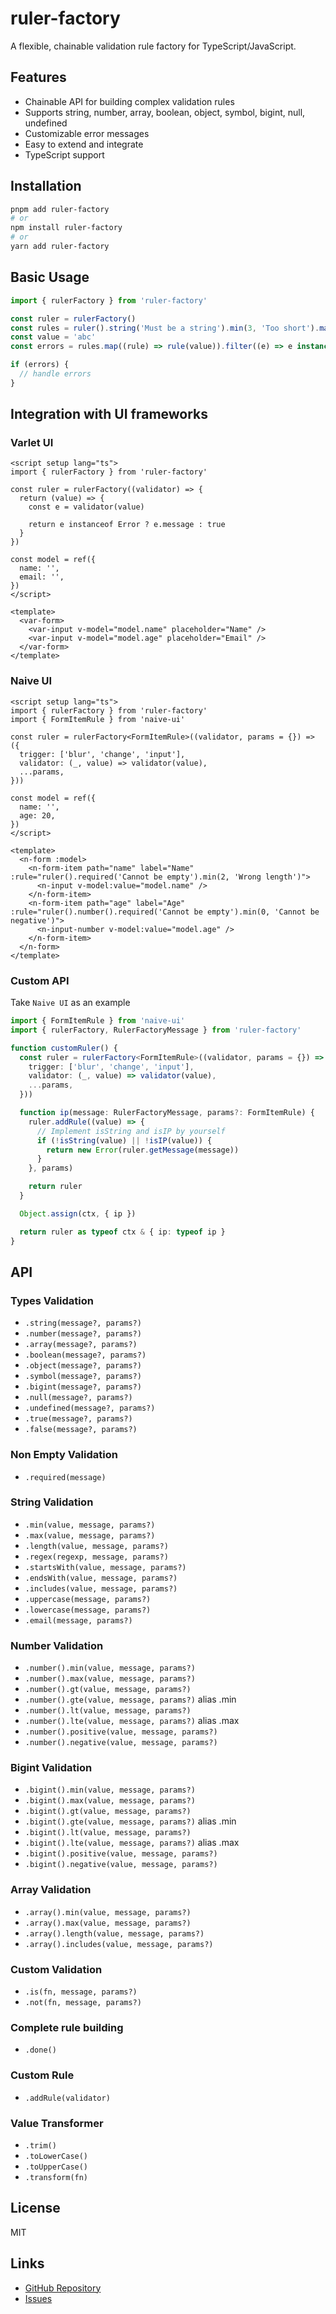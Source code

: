 # ruler-factory

A flexible, chainable validation rule factory for TypeScript/JavaScript.

## Features

- Chainable API for building complex validation rules
- Supports string, number, array, boolean, object, symbol, bigint, null, undefined
- Customizable error messages
- Easy to extend and integrate
- TypeScript support

## Installation

```bash
pnpm add ruler-factory
# or
npm install ruler-factory
# or
yarn add ruler-factory
```

## Basic Usage

```ts
import { rulerFactory } from 'ruler-factory'

const ruler = rulerFactory()
const rules = ruler().string('Must be a string').min(3, 'Too short').max(10, 'Too long').done()
const value = 'abc'
const errors = rules.map((rule) => rule(value)).filter((e) => e instanceof Error)

if (errors) {
  // handle errors
}
```

## Integration with UI frameworks

### Varlet UI

```vue
<script setup lang="ts">
import { rulerFactory } from 'ruler-factory'

const ruler = rulerFactory((validator) => {
  return (value) => {
    const e = validator(value)

    return e instanceof Error ? e.message : true
  }
})

const model = ref({
  name: '',
  email: '',
})
</script>

<template>
  <var-form>
    <var-input v-model="model.name" placeholder="Name" />
    <var-input v-model="model.age" placeholder="Email" />
  </var-form>
</template>
```

### Naive UI

```vue
<script setup lang="ts">
import { rulerFactory } from 'ruler-factory'
import { FormItemRule } from 'naive-ui'

const ruler = rulerFactory<FormItemRule>((validator, params = {}) => ({
  trigger: ['blur', 'change', 'input'],
  validator: (_, value) => validator(value),
  ...params,
}))

const model = ref({
  name: '',
  age: 20,
})
</script>

<template>
  <n-form :model>
    <n-form-item path="name" label="Name" :rule="ruler().required('Cannot be empty').min(2, 'Wrong length')">
      <n-input v-model:value="model.name" />
    </n-form-item>
    <n-form-item path="age" label="Age" :rule="ruler().number().required('Cannot be empty').min(0, 'Cannot be negative')">
      <n-input-number v-model:value="model.age" />
    </n-form-item>
  </n-form>
</template>
```

### Custom API

Take `Naive UI` as an example

```ts
import { FormItemRule } from 'naive-ui'
import { rulerFactory, RulerFactoryMessage } from 'ruler-factory'

function customRuler() {
  const ruler = rulerFactory<FormItemRule>((validator, params = {}) => ({
    trigger: ['blur', 'change', 'input'],
    validator: (_, value) => validator(value),
    ...params,
  }))

  function ip(message: RulerFactoryMessage, params?: FormItemRule) {
    ruler.addRule((value) => {
      // Implement isString and isIP by yourself
      if (!isString(value) || !isIP(value)) {
        return new Error(ruler.getMessage(message))
      }
    }, params)

    return ruler
  }

  Object.assign(ctx, { ip })

  return ruler as typeof ctx & { ip: typeof ip }
}
```

## API

### Types Validation

- `.string(message?, params?)`
- `.number(message?, params?)`
- `.array(message?, params?)`
- `.boolean(message?, params?)`
- `.object(message?, params?)`
- `.symbol(message?, params?)`
- `.bigint(message?, params?)`
- `.null(message?, params?)`
- `.undefined(message?, params?)`
- `.true(message?, params?)`
- `.false(message?, params?)`

### Non Empty Validation

- `.required(message)`

### String Validation

- `.min(value, message, params?)`
- `.max(value, message, params?)`
- `.length(value, message, params?)`
- `.regex(regexp, message, params?)`
- `.startsWith(value, message, params?)`
- `.endsWith(value, message, params?)`
- `.includes(value, message, params?)`
- `.uppercase(message, params?)`
- `.lowercase(message, params?)`
- `.email(message, params?)`

### Number Validation

- `.number().min(value, message, params?)`
- `.number().max(value, message, params?)`
- `.number().gt(value, message, params?)`
- `.number().gte(value, message, params?)` alias .min
- `.number().lt(value, message, params?)`
- `.number().lte(value, message, params?)` alias .max
- `.number().positive(value, message, params?)`
- `.number().negative(value, message, params?)`

### Bigint Validation

- `.bigint().min(value, message, params?)`
- `.bigint().max(value, message, params?)`
- `.bigint().gt(value, message, params?)`
- `.bigint().gte(value, message, params?)` alias .min
- `.bigint().lt(value, message, params?)`
- `.bigint().lte(value, message, params?)` alias .max
- `.bigint().positive(value, message, params?)`
- `.bigint().negative(value, message, params?)`

### Array Validation

- `.array().min(value, message, params?)`
- `.array().max(value, message, params?)`
- `.array().length(value, message, params?)`
- `.array().includes(value, message, params?)`

### Custom Validation

- `.is(fn, message, params?)`
- `.not(fn, message, params?)`

### Complete rule building

- `.done()`

### Custom Rule

- `.addRule(validator)`

### Value Transformer

- `.trim()`
- `.toLowerCase()`
- `.toUpperCase()`
- `.transform(fn)`

## License

MIT

## Links

- [GitHub Repository](https://github.com/varletjs/ruler-factory)
- [Issues](https://github.com/varletjs/ruler-factory/issues)
